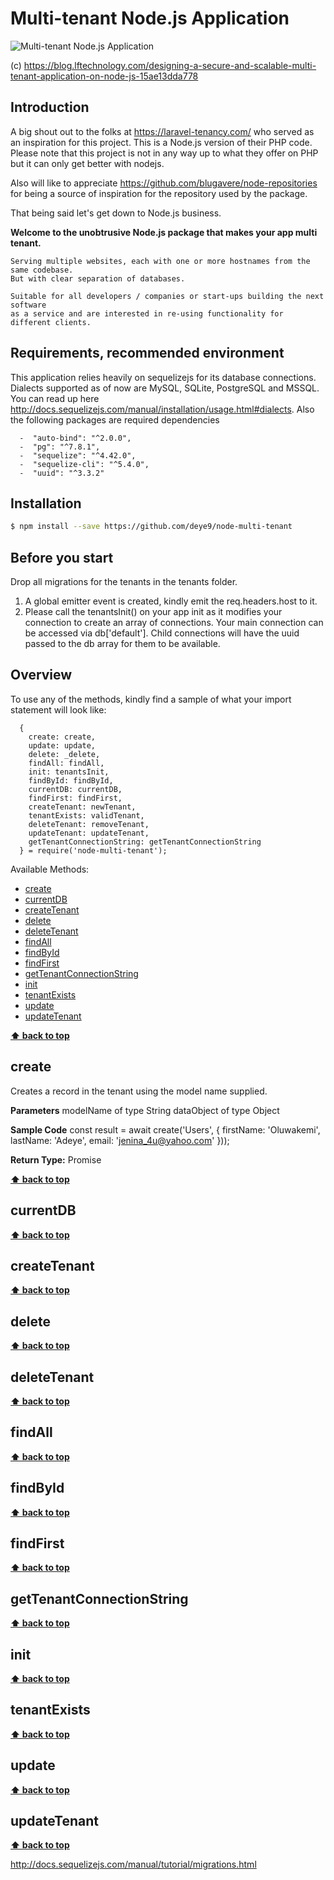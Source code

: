 # Multi-tenant Node.js Application

<img src="https://cdn-images-1.medium.com/max/1600/1*YJHmalZ71_3AekY06edhPg.png" alt="Multi-tenant Node.js Application">

(c) https://blog.lftechnology.com/designing-a-secure-and-scalable-multi-tenant-application-on-node-js-15ae13dda778

## Introduction

A big shout out to the folks at https://laravel-tenancy.com/ who served as an inspiration for this project. This is a Node.js version of their PHP code. Please note that this project is not in any way up to what they offer on PHP but it can only get better with nodejs.

Also will like to appreciate https://github.com/blugavere/node-repositories for being a source of inspiration for the repository used by the package.

That being said let's get down to Node.js business.

**Welcome to the unobtrusive Node.js package that makes your app multi tenant.**

```
Serving multiple websites, each with one or more hostnames from the same codebase.
But with clear separation of databases.

Suitable for all developers / companies or start-ups building the next software 
as a service and are interested in re-using functionality for different clients.
```

## Requirements, recommended environment

This application relies heavily on sequelizejs for its database connections. Dialects supported as of now are MySQL, SQLite, PostgreSQL and MSSQL.
You can read up here http://docs.sequelizejs.com/manual/installation/usage.html#dialects. Also the following packages are required dependencies

```
  -  "auto-bind": "^2.0.0",
  -  "pg": "^7.8.1",
  -  "sequelize": "^4.42.0",
  -  "sequelize-cli": "^5.4.0",
  -  "uuid": "^3.3.2"
```

<!-- ## Caveats -->

## Installation

```sh
$ npm install --save https://github.com/deye9/node-multi-tenant
```

## Before you start

Drop all migrations for the tenants in the tenants folder.

1. A global emitter event is created, kindly emit the req.headers.host to it.
2. Please call the tenantsInit() on your app init as it modifies your connection to create an array of connections. Your main connection can be accessed via db['default']. Child connections will have the uuid passed to the db array for them to be available.

## Overview

To use any of the methods, kindly find a sample of what your import statement will look like:

```
  {
    create: create,
    update: update,
    delete: _delete,
    findAll: findAll,
    init: tenantsInit,
    findById: findById,
    currentDB: currentDB,
    findFirst: findFirst,
    createTenant: newTenant,
    tenantExists: validTenant,
    deleteTenant: removeTenant,
    updateTenant: updateTenant,
    getTenantConnectionString: getTenantConnectionString
  } = require('node-multi-tenant');
```

Available Methods:

- [create](#create)
- [currentDB](#currentDB)
- [createTenant](#createTenant)
- [delete](#delete)
- [deleteTenant](#deleteTenant)
- [findAll](#findAll)
- [findById](#findById)
- [findFirst](#findFirst)
- [getTenantConnectionString](#getTenantConnectionString)
- [init](#init)
- [tenantExists](#tenantExists)
- [update](#update)
- [updateTenant](#updateTenant)

**[⬆ back to top](#Overview)**

## create
 Creates a record in the tenant using the model name supplied.

**Parameters**
 modelName of type String
 dataObject of type Object

**Sample Code**
 const result = await create('Users', {
   firstName: 'Oluwakemi',
   lastName: 'Adeye',
   email: 'jenina_4u@yahoo.com'
 }));

**Return Type:**
Promise<Model>

**[⬆ back to top](#Overview)**

## currentDB

**[⬆ back to top](#Overview)**

## createTenant

**[⬆ back to top](#Overview)**

## delete

**[⬆ back to top](#Overview)**

## deleteTenant

**[⬆ back to top](#Overview)**

## findAll

**[⬆ back to top](#Overview)**

## findById

**[⬆ back to top](#Overview)**

## findFirst

**[⬆ back to top](#Overview)**

## getTenantConnectionString

**[⬆ back to top](#Overview)**

## init

**[⬆ back to top](#Overview)**

## tenantExists

**[⬆ back to top](#Overview)**

## update

**[⬆ back to top](#Overview)**

## updateTenant

**[⬆ back to top](#Overview)**

http://docs.sequelizejs.com/manual/tutorial/migrations.html
